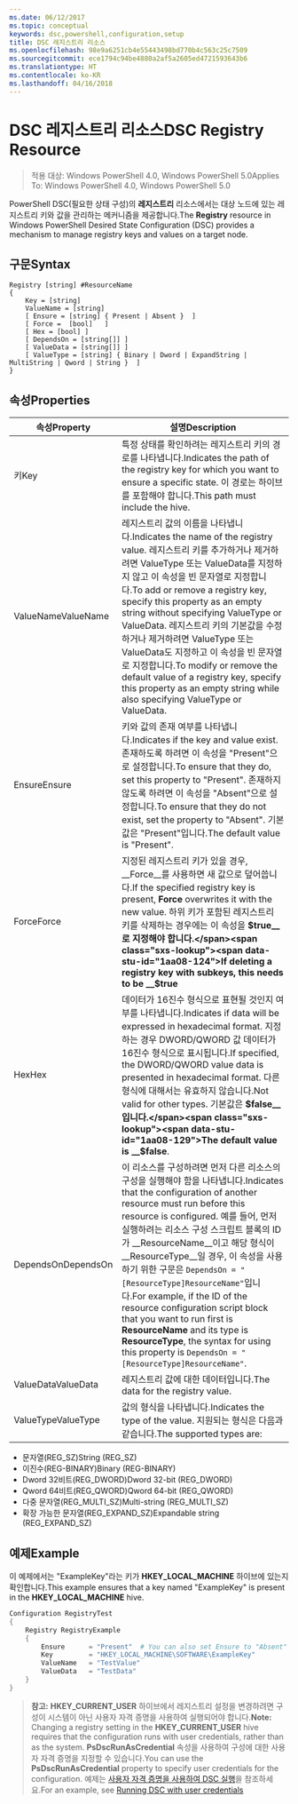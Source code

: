 ```yaml
---
ms.date: 06/12/2017
ms.topic: conceptual
keywords: dsc,powershell,configuration,setup
title: DSC 레지스트리 리소스
ms.openlocfilehash: 98e9a6251cb4e55443498bd770b4c563c25c7509
ms.sourcegitcommit: ece1794c94be4880a2af5a2605ed4721593643b6
ms.translationtype: HT
ms.contentlocale: ko-KR
ms.lasthandoff: 04/16/2018
---
```

# <a name="dsc-registry-resource"></a><span data-ttu-id="1aa08-103">DSC 레지스트리 리소스</span><span class="sxs-lookup"><span data-stu-id="1aa08-103">DSC Registry Resource</span></span>

> <span data-ttu-id="1aa08-104">적용 대상: Windows PowerShell 4.0, Windows PowerShell 5.0</span><span class="sxs-lookup"><span data-stu-id="1aa08-104">Applies To: Windows PowerShell 4.0, Windows PowerShell 5.0</span></span>

<span data-ttu-id="1aa08-105">PowerShell DSC(필요한 상태 구성)의 **레지스트리** 리소스에서는 대상 노드에 있는 레지스트리 키와 값을 관리하는 메커니즘을 제공합니다.</span><span class="sxs-lookup"><span data-stu-id="1aa08-105">The **Registry** resource in Windows PowerShell Desired State Configuration (DSC) provides a mechanism to manage registry keys and values on a target node.</span></span>

## <a name="syntax"></a><span data-ttu-id="1aa08-106">구문</span><span class="sxs-lookup"><span data-stu-id="1aa08-106">Syntax</span></span>

```
Registry [string] #ResourceName
{
    Key = [string]
    ValueName = [string]
    [ Ensure = [string] { Present | Absent }  ]
    [ Force =  [bool]   ]
    [ Hex = [bool] ]
    [ DependsOn = [string[]] ]
    [ ValueData = [string[]] ]
    [ ValueType = [string] { Binary | Dword | ExpandString | MultiString | Qword | String }  ]
}
```

## <a name="properties"></a><span data-ttu-id="1aa08-107">속성</span><span class="sxs-lookup"><span data-stu-id="1aa08-107">Properties</span></span>
|  <span data-ttu-id="1aa08-108">속성</span><span class="sxs-lookup"><span data-stu-id="1aa08-108">Property</span></span>  |  <span data-ttu-id="1aa08-109">설명</span><span class="sxs-lookup"><span data-stu-id="1aa08-109">Description</span></span>   |
|---|---|
| <span data-ttu-id="1aa08-110">키</span><span class="sxs-lookup"><span data-stu-id="1aa08-110">Key</span></span>| <span data-ttu-id="1aa08-111">특정 상태를 확인하려는 레지스트리 키의 경로를 나타냅니다.</span><span class="sxs-lookup"><span data-stu-id="1aa08-111">Indicates the path of the registry key for which you want to ensure a specific state.</span></span> <span data-ttu-id="1aa08-112">이 경로는 하이브를 포함해야 합니다.</span><span class="sxs-lookup"><span data-stu-id="1aa08-112">This path must include the hive.</span></span>|
| <span data-ttu-id="1aa08-113">ValueName</span><span class="sxs-lookup"><span data-stu-id="1aa08-113">ValueName</span></span>| <span data-ttu-id="1aa08-114">레지스트리 값의 이름을 나타냅니다.</span><span class="sxs-lookup"><span data-stu-id="1aa08-114">Indicates the name of the registry value.</span></span> <span data-ttu-id="1aa08-115">레지스트리 키를 추가하거나 제거하려면 ValueType 또는 ValueData를 지정하지 않고 이 속성을 빈 문자열로 지정합니다.</span><span class="sxs-lookup"><span data-stu-id="1aa08-115">To add or remove a registry key, specify this property as an empty string without specifying ValueType or ValueData.</span></span> <span data-ttu-id="1aa08-116">레지스트리 키의 기본값을 수정하거나 제거하려면 ValueType 또는 ValueData도 지정하고 이 속성을 빈 문자열로 지정합니다.</span><span class="sxs-lookup"><span data-stu-id="1aa08-116">To modify or remove the default value of a registry key, specify this property as an empty string while also specifying ValueType or ValueData.</span></span>|
| <span data-ttu-id="1aa08-117">Ensure</span><span class="sxs-lookup"><span data-stu-id="1aa08-117">Ensure</span></span>| <span data-ttu-id="1aa08-118">키와 값의 존재 여부를 나타냅니다.</span><span class="sxs-lookup"><span data-stu-id="1aa08-118">Indicates if the key and value exist.</span></span> <span data-ttu-id="1aa08-119">존재하도록 하려면 이 속성을 "Present"으로 설정합니다.</span><span class="sxs-lookup"><span data-stu-id="1aa08-119">To ensure that they do, set this property to "Present".</span></span> <span data-ttu-id="1aa08-120">존재하지 않도록 하려면 이 속성을 "Absent"으로 설정합니다.</span><span class="sxs-lookup"><span data-stu-id="1aa08-120">To ensure that they do not exist, set the property to "Absent".</span></span> <span data-ttu-id="1aa08-121">기본값은 "Present"입니다.</span><span class="sxs-lookup"><span data-stu-id="1aa08-121">The default value is "Present".</span></span>|
| <span data-ttu-id="1aa08-122">Force</span><span class="sxs-lookup"><span data-stu-id="1aa08-122">Force</span></span>| <span data-ttu-id="1aa08-123">지정된 레지스트리 키가 있을 경우, __Force__를 사용하면 새 값으로 덮어씁니다.</span><span class="sxs-lookup"><span data-stu-id="1aa08-123">If the specified registry key is present, __Force__ overwrites it with the new value.</span></span> <span data-ttu-id="1aa08-124">하위 키가 포함된 레지스트리 키를 삭제하는 경우에는 이 속성을 __$true__로 지정해야 합니다.</span><span class="sxs-lookup"><span data-stu-id="1aa08-124">If deleting a registry key with subkeys, this needs to be __$true__</span></span>|
| <span data-ttu-id="1aa08-125">Hex</span><span class="sxs-lookup"><span data-stu-id="1aa08-125">Hex</span></span>| <span data-ttu-id="1aa08-126">데이터가 16진수 형식으로 표현될 것인지 여부를 나타냅니다.</span><span class="sxs-lookup"><span data-stu-id="1aa08-126">Indicates if data will be expressed in hexadecimal format.</span></span> <span data-ttu-id="1aa08-127">지정하는 경우 DWORD/QWORD 값 데이터가 16진수 형식으로 표시됩니다.</span><span class="sxs-lookup"><span data-stu-id="1aa08-127">If specified, the DWORD/QWORD value data is presented in hexadecimal format.</span></span> <span data-ttu-id="1aa08-128">다른 형식에 대해서는 유효하지 않습니다.</span><span class="sxs-lookup"><span data-stu-id="1aa08-128">Not valid for other types.</span></span> <span data-ttu-id="1aa08-129">기본값은 __$false__입니다.</span><span class="sxs-lookup"><span data-stu-id="1aa08-129">The default value is __$false__.</span></span>|
| <span data-ttu-id="1aa08-130">DependsOn</span><span class="sxs-lookup"><span data-stu-id="1aa08-130">DependsOn</span></span>| <span data-ttu-id="1aa08-131">이 리소스를 구성하려면 먼저 다른 리소스의 구성을 실행해야 함을 나타냅니다.</span><span class="sxs-lookup"><span data-stu-id="1aa08-131">Indicates that the configuration of another resource must run before this resource is configured.</span></span> <span data-ttu-id="1aa08-132">예를 들어, 먼저 실행하려는 리소스 구성 스크립트 블록의 ID가 __ResourceName__이고 해당 형식이 __ResourceType__일 경우, 이 속성을 사용하기 위한 구문은 `DependsOn = "[ResourceType]ResourceName"`입니다.</span><span class="sxs-lookup"><span data-stu-id="1aa08-132">For example, if the ID of the resource configuration script block that you want to run first is __ResourceName__ and its type is __ResourceType__, the syntax for using this property is `DependsOn = "[ResourceType]ResourceName"`.</span></span>|
| <span data-ttu-id="1aa08-133">ValueData</span><span class="sxs-lookup"><span data-stu-id="1aa08-133">ValueData</span></span>| <span data-ttu-id="1aa08-134">레지스트리 값에 대한 데이터입니다.</span><span class="sxs-lookup"><span data-stu-id="1aa08-134">The data for the registry value.</span></span>|
| <span data-ttu-id="1aa08-135">ValueType</span><span class="sxs-lookup"><span data-stu-id="1aa08-135">ValueType</span></span>| <span data-ttu-id="1aa08-136">값의 형식을 나타냅니다.</span><span class="sxs-lookup"><span data-stu-id="1aa08-136">Indicates the type of the value.</span></span> <span data-ttu-id="1aa08-137">지원되는 형식은 다음과 같습니다.</span><span class="sxs-lookup"><span data-stu-id="1aa08-137">The supported types are:</span></span>
<ul><li><span data-ttu-id="1aa08-138">문자열(REG_SZ)</span><span class="sxs-lookup"><span data-stu-id="1aa08-138">String (REG_SZ)</span></span></li>


<li><span data-ttu-id="1aa08-139">이진수(REG-BINARY)</span><span class="sxs-lookup"><span data-stu-id="1aa08-139">Binary (REG-BINARY)</span></span></li>


<li><span data-ttu-id="1aa08-140">Dword 32비트(REG_DWORD)</span><span class="sxs-lookup"><span data-stu-id="1aa08-140">Dword 32-bit (REG_DWORD)</span></span></li>


<li><span data-ttu-id="1aa08-141">Qword 64비트(REG_QWORD)</span><span class="sxs-lookup"><span data-stu-id="1aa08-141">Qword 64-bit (REG_QWORD)</span></span></li>


<li><span data-ttu-id="1aa08-142">다중 문자열(REG_MULTI_SZ)</span><span class="sxs-lookup"><span data-stu-id="1aa08-142">Multi-string (REG_MULTI_SZ)</span></span></li>


<li><span data-ttu-id="1aa08-143">확장 가능한 문자열(REG_EXPAND_SZ)</span><span class="sxs-lookup"><span data-stu-id="1aa08-143">Expandable string (REG_EXPAND_SZ)</span></span></li></ul>

## <a name="example"></a><span data-ttu-id="1aa08-144">예제</span><span class="sxs-lookup"><span data-stu-id="1aa08-144">Example</span></span>
<span data-ttu-id="1aa08-145">이 예제에서는 "ExampleKey"라는 키가 **HKEY\_LOCAL\_MACHINE** 하이브에 있는지 확인합니다.</span><span class="sxs-lookup"><span data-stu-id="1aa08-145">This example ensures that a key named "ExampleKey" is present in the **HKEY\_LOCAL\_MACHINE** hive.</span></span>
```powershell
Configuration RegistryTest
{
    Registry RegistryExample
    {
        Ensure      = "Present"  # You can also set Ensure to "Absent"
        Key         = "HKEY_LOCAL_MACHINE\SOFTWARE\ExampleKey"
        ValueName   = "TestValue"
        ValueData   = "TestData"
    }
}
```

><span data-ttu-id="1aa08-146">**참고:** **HKEY\_CURRENT\_USER** 하이브에서 레지스트리 설정을 변경하려면 구성이 시스템이 아닌 사용자 자격 증명을 사용하여 실행되어야 합니다.</span><span class="sxs-lookup"><span data-stu-id="1aa08-146">**Note:** Changing a registry setting in the **HKEY\_CURRENT\_USER** hive requires that the configuration runs with user credentials, rather than as the system.</span></span>
><span data-ttu-id="1aa08-147">**PsDscRunAsCredential** 속성을 사용하여 구성에 대한 사용자 자격 증명을 지정할 수 있습니다.</span><span class="sxs-lookup"><span data-stu-id="1aa08-147">You can use the **PsDscRunAsCredential** property to specify user credentials for the configuration.</span></span> <span data-ttu-id="1aa08-148">예제는 [사용자 자격 증명을 사용하여 DSC 실행](runAsUser.md)을 참조하세요.</span><span class="sxs-lookup"><span data-stu-id="1aa08-148">For an example, see [Running DSC with user credentials](runAsUser.md)</span></span>
